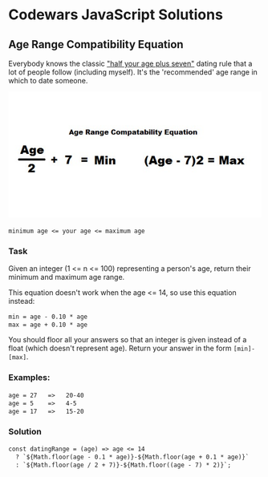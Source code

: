 # Codewars JavaScript Solutions

## Age Range Compatibility Equation

Everybody knows the classic ["half your age plus seven"](https://en.wikipedia.org/wiki/Age_disparity_in_sexual_relationships#The_.22half-your-age-plus-seven.22_rule) dating rule that a lot of people follow (including myself). It's the 'recommended' age range in which to date someone.

![image](image-6.png)

`minimum age <= your age <= maximum age`

### Task

Given an integer (1 <= n <= 100) representing a person's age, return their minimum and maximum age range.

This equation doesn't work when the age <= 14, so use this equation instead:

```
min = age - 0.10 * age
max = age + 0.10 * age
```

You should floor all your answers so that an integer is given instead of a float (which doesn't represent age). Return your answer in the form `[min]-[max]`.

### Examples:

```
age = 27   =>   20-40
age = 5    =>   4-5
age = 17   =>   15-20
```

### Solution

```
const datingRange = (age) => age <= 14
  ? `${Math.floor(age - 0.1 * age)}-${Math.floor(age + 0.1 * age)}`
  : `${Math.floor(age / 2 + 7)}-${Math.floor((age - 7) * 2)}`;
```
